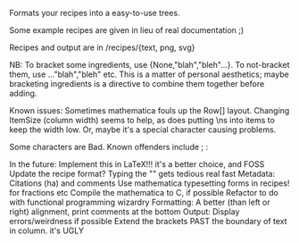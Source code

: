 Formats your recipes into a easy-to-use trees.

Some example recipes are given in lieu of real documentation ;)

Recipes and output are in /recipes/{text, png, svg}

NB: To bracket some ingredients, use {None,"blah","bleh"...}. To not-bracket them, use ..."blah","bleh" etc. This is a matter of personal aesthetics; maybe bracketing ingredients is a directive to combine them together before adding.

Known issues:
Sometimes mathematica fouls up the Row[] layout. Changing ItemSize (column width) seems to help, as does putting \ns into items to keep the width low. Or, maybe it's a special character causing problems.

Some characters are Bad. Known offenders include ; :

In the future:
Implement this in LaTeX!!! it's a better choice, and FOSS
Update the recipe format? Typing the "" gets tedious real fast
Metadata: Citations (ha) and comments
Use mathematica typesetting forms in recipes! for fractions etc
Compile the mathematica to C, if possible
Refactor to do with functional programming wizardry
Formatting: A better (than left or right) alignment, print comments at the bottom
Output: Display errors/weirdness if possible
Extend the brackets PAST the boundary of text in column. it's UGLY
